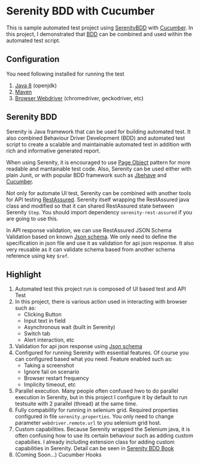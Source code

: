 # Serenity BDD with Cucumber
This is sample automated test project using [SerenityBDD](http://www.serenity-bdd.info/) with [Cucumber](https://cucumber.io/). In this project, I demonstrated that [BDD](https://en.wikipedia.org/wiki/Behavior-driven_development) can be combined and used within the automated test script.

## Configuration
You need following installed for running the test
1. [Java 8](https://www.oracle.com/technetwork/java/javase/downloads/jdk8-downloads-2133151.html) (openjdk)
2. [Maven](https://maven.apache.org/)
3. [Browser Webdriver](https://selenium.dev/downloads/) (chromedriver, geckodriver, etc)

## Serenity BDD
Serenity is Java framework that can be used for building automated test. It also combined Behaviour Driver Development (BDD)
and automated test script to create a scalable and maintainable automated test in addition with rich and informative generated report.

When using Serenity, it is encouraged to use [Page Object](https://martinfowler.com/bliki/PageObject.html) pattern 
for more readable and mantainable test code. Also, Serenity can be used either with plain Junit, or with popular BDD framework such as [Jbehave](https://jbehave.org/) and [Cucumber](https://cucumber.io/).

Not only for automate UI test, Serenity can be combined with another tools for API testing [RestAssured](http://rest-assured.io/).
Serenity itself wrapping the RestAssured java class and modified so that it can shared RestAssured state between Serenity `Step`.
You should import dependency `serenity-rest-assured` if you are going to use this.

In API response validation, we can use RestAssured JSON Schema Validation based on known [Json schema](http://json-schema.org/). 
We only need to define the specification in json file and use it as validation for api json response. 
It also very reusable as it can validate schema based from another schema reference using key `$ref`.

## Highlight
1. Automated test this project run is composed of UI based test and API Test
2. In this project, there is various action used in interacting with browser such as:
   - Clicking Button
   - Input text in field
   - Asynchronous wait (built in Serenity)
   - Switch tab
   - Alert interaction, etc
3. Validation for api json response using [Json schema](http://json-schema.org/)
3. Configured for running Serenity with essential features. Of course you can configured based what you need.
   Feature enabled such as: 
   - Taking a screenshot
   - Ignore fail on scenario 
   - Browser restart frequency
   - Implicity timeout, etc
4. Parallel execution. Many people often confused hwo to do parallel execution in Serenity, but in this 
   project I configure it by default to run testsuite with 2 parallel (thread) at the same time.
5. Fully compability for running in selenium grid. Required properties configured in file `serenity.properties`.
   You only need to change parameter `webdriver.remote.url` to you selenium grid host.
6. Custom capabilities. Because Serenity wrapped the Selenium java, 
   it is often confusing how to use its certain behaviour such as adding custom capabilies. 
   I already including extension class for adding custom capabilities in Serenity. Detail can be seen in [Serenity BDD Book](https://serenity-bdd.github.io/theserenitybook/latest/index.html)
7. (Coming Soon...) Cucumber Hooks

